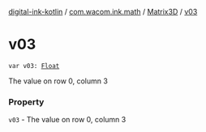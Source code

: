 [digital-ink-kotlin](../../index.md) / [com.wacom.ink.math](../index.md) / [Matrix3D](index.md) / [v03](./v03.md)

# v03

`var v03: `[`Float`](https://kotlinlang.org/api/latest/jvm/stdlib/kotlin/-float/index.html)

The value on row 0, column 3

### Property

`v03` - The value on row 0, column 3